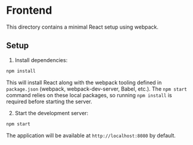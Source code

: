 # Frontend

This directory contains a minimal React setup using webpack.

## Setup

1. Install dependencies:

```bash
npm install
```

This will install React along with the webpack tooling defined in
`package.json` (webpack, webpack-dev-server, Babel, etc.). The `npm start`
command relies on these local packages, so running `npm install` is required
before starting the server.

2. Start the development server:

```bash
npm start
```

The application will be available at `http://localhost:8080` by default.
